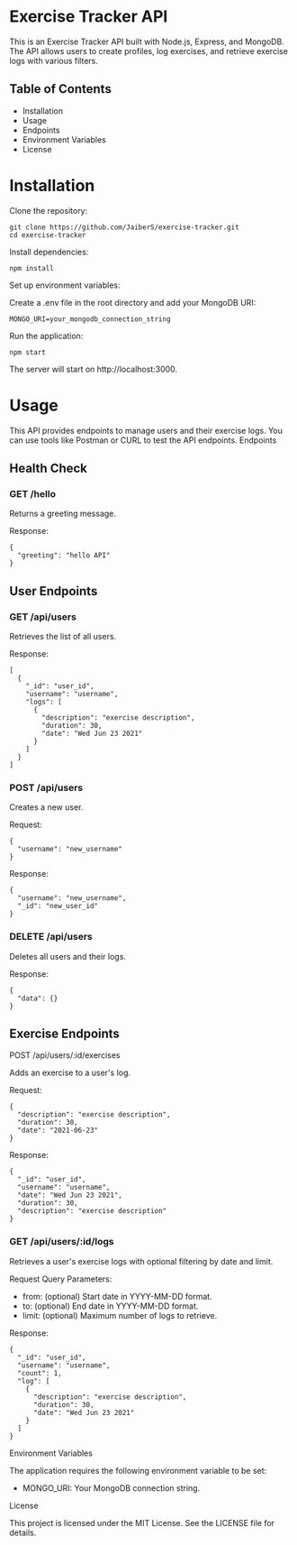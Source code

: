 # Exercise Tracker API

This is an Exercise Tracker API built with Node.js, Express, and MongoDB. The API allows users to create profiles, log exercises, and retrieve exercise logs with various filters.

## Table of Contents

- Installation
- Usage
- Endpoints
- Environment Variables
- License

# Installation

Clone the repository:

    git clone https://github.com/JaiberS/exercise-tracker.git
    cd exercise-tracker

Install dependencies:

    npm install

Set up environment variables:

Create a .env file in the root directory and add your MongoDB URI:

    MONGO_URI=your_mongodb_connection_string

Run the application:

    npm start

The server will start on http://localhost:3000.

# Usage

This API provides endpoints to manage users and their exercise logs. You can use tools like Postman or CURL to test the API endpoints.
Endpoints

## Health Check

### GET /hello

Returns a greeting message.

Response:

    {
      "greeting": "hello API"
    }

## User Endpoints

### GET /api/users

Retrieves the list of all users.

Response:

    [ 
      {
        "_id": "user_id",
        "username": "username",
        "logs": [
          {
            "description": "exercise description",
            "duration": 30,
            "date": "Wed Jun 23 2021"
          }
        ]
      }
    ]

### POST /api/users

Creates a new user.

Request:

    {
      "username": "new_username"
    }

Response:

    {
      "username": "new_username",
      "_id": "new_user_id"
    }

### DELETE /api/users

Deletes all users and their logs.

Response:

    {
      "data": {}
    }

## Exercise Endpoints

POST /api/users/:id/exercises

Adds an exercise to a user's log.

Request:

    {
      "description": "exercise description",
      "duration": 30,
      "date": "2021-06-23"
    }

Response:

    {
      "_id": "user_id",
      "username": "username",
      "date": "Wed Jun 23 2021",
      "duration": 30,
      "description": "exercise description"
    }

### GET /api/users/:id/logs

Retrieves a user's exercise logs with optional filtering by date and limit.

Request Query Parameters:

- from: (optional) Start date in YYYY-MM-DD format.
- to: (optional) End date in YYYY-MM-DD format.
- limit: (optional) Maximum number of logs to retrieve.

Response:

    {
      "_id": "user_id",
      "username": "username",
      "count": 1,
      "log": [
        {
          "description": "exercise description",
          "duration": 30,
          "date": "Wed Jun 23 2021"
        }
      ]
    }

Environment Variables

The application requires the following environment variable to be set:

- MONGO_URI: Your MongoDB connection string.

License

This project is licensed under the MIT License. See the LICENSE file for details.
